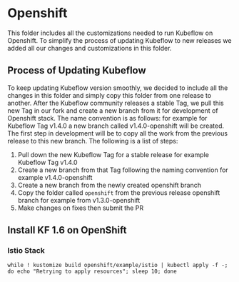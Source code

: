 # Openshift
This folder includes all the customizations needed to run Kubeflow on Openshift. To simplify the process of updating Kubeflow to new releases we added all our changes and customizations in this folder. 

## Process of Updating Kubeflow
To keep updating Kubeflow version smoothly, we decided to include all the changes in this folder and simply copy this folder from one release to another. 
After the Kubeflow community releases a stable Tag, we pull this new Tag in our fork and create a new branch from it for development of Openshift stack. The name convention is as follows: <tagname-openshift> for example for Kubeflow Tag v1.4.0 a new branch called v1.4.0-openshift will be created. The first step in development will be to copy all the work from the previous release to this new branch. The following is a list of steps:
1. Pull down the new Kubeflow Tag for a stable release for example Kubeflow Tag v1.4.0
2. Create a new branch from that Tag following the naming convention <tagname-openshift> for example v1.4.0-openshift
3. Create a new branch from the newly created openshift branch 
4. Copy the folder called ```openshift``` from the previous release openshift branch for example from v1.3.0-openshift
5. Make changes on fixes then submit the PR

## Install KF 1.6 on OpenShift

### Istio Stack

```commandline
while ! kustomize build openshift/example/istio | kubectl apply -f -; do echo "Retrying to apply resources"; sleep 10; done
```